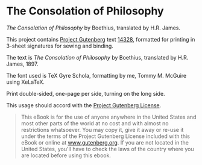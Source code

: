 # The Consolation of Philosophy

*The Consolation of Philosophy* by Boethius, translated by H.R. James.

This project contains [Project Gutenberg](http://www.gutenberg.org) text
[14328](http://www.gutenberg.org/ebooks/14328), formatted for printing
in 3-sheet signatures for sewing and binding.

The text is *The Consolation of Philosophy* by Boethius, translated by
H.R. James, 1897.

The font used is TeX Gyre Schola, formatting by me, Tommy M. McGuire
using XeLaTeX.

Print double-sided, one-page per side, turning on the long side.

This usage should accord with the [Project Gutenberg License](https://www.gutenberg.org/wiki/Gutenberg:The_Project_Gutenberg_License).

> This eBook is for the use of anyone anywhere in the United States
> and most other parts of the world at no cost and with almost no
> restrictions whatsoever. You may copy it, give it away or re-use it
> under the terms of the Project Gutenberg License included with this
> eBook or online at www.gutenberg.org. If you are not located in the
> United States, you'll have to check the laws of the country where you
> are located before using this ebook.


